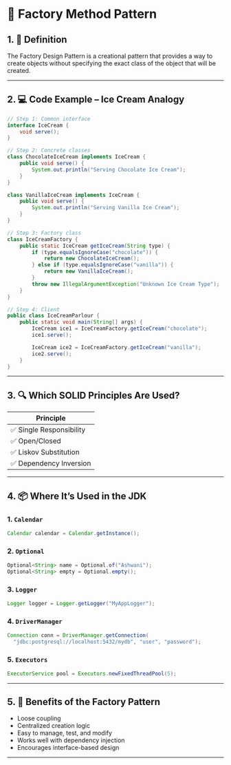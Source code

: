
# 🎥 Factory Method Pattern

## 1. 🎯 Definition

The Factory Design Pattern is a creational pattern that provides a way to create objects without specifying the exact class of the object that will be created.

---

## 2. 💻 Code Example – Ice Cream Analogy

```java
// Step 1: Common interface
interface IceCream {
    void serve();
}

// Step 2: Concrete classes
class ChocolateIceCream implements IceCream {
    public void serve() {
        System.out.println("Serving Chocolate Ice Cream");
    }
}

class VanillaIceCream implements IceCream {
    public void serve() {
        System.out.println("Serving Vanilla Ice Cream");
    }
}

// Step 3: Factory class
class IceCreamFactory {
    public static IceCream getIceCream(String type) {
        if (type.equalsIgnoreCase("chocolate")) {
            return new ChocolateIceCream();
        } else if (type.equalsIgnoreCase("vanilla")) {
            return new VanillaIceCream();
        }
        throw new IllegalArgumentException("Unknown Ice Cream Type");
    }
}

// Step 4: Client
public class IceCreamParlour {
    public static void main(String[] args) {
        IceCream ice1 = IceCreamFactory.getIceCream("chocolate");
        ice1.serve();

        IceCream ice2 = IceCreamFactory.getIceCream("vanilla");
        ice2.serve();
    }
}
```

---

## 3. 🔍 Which SOLID Principles Are Used?

| Principle |
|----------|
| ✅ Single Responsibility |
| ✅ Open/Closed |
| ✅ Liskov Substitution |
| ✅ Dependency Inversion |

---

## 4. 📦 Where It’s Used in the JDK

### 1. `Calendar`

```java
Calendar calendar = Calendar.getInstance();
```

### 2. `Optional`

```java
Optional<String> name = Optional.of("Ashwani");
Optional<String> empty = Optional.empty();
```

### 3. `Logger`

```java
Logger logger = Logger.getLogger("MyAppLogger");
```

### 4. `DriverManager`

```java
Connection conn = DriverManager.getConnection(
  "jdbc:postgresql://localhost:5432/mydb", "user", "password");
```

### 5. `Executors`

```java
ExecutorService pool = Executors.newFixedThreadPool(5);
```

---

## 5. 🌟 Benefits of the Factory Pattern

- Loose coupling
- Centralized creation logic
- Easy to manage, test, and modify
- Works well with dependency injection
- Encourages interface-based design

---
